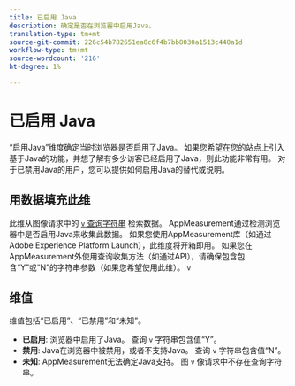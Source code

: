 ```yaml
---
title: 已启用 Java
description: 确定是否在浏览器中启用Java。
translation-type: tm+mt
source-git-commit: 226c54b782651ea8c6f4b7bb8030a1513c440a1d
workflow-type: tm+mt
source-wordcount: '216'
ht-degree: 1%

---
```



# 已启用 Java

“启用Java”维度确定当时浏览器是否启用了Java。 如果您希望在您的站点上引入基于Java的功能，并想了解有多少访客已经启用了Java，则此功能非常有用。 对于已禁用Java的用户，您可以提供如何启用Java的替代或说明。

## 用数据填充此维

此维从图像请求中的 [`v` 查询字符串](/help/implement/validate/query-parameters.md) 检索数据。 AppMeasurement通过检测浏览器中是否启用Java来收集此数据。 如果您使用AppMeasurement库（如通过Adobe Experience Platform Launch），此维度将开箱即用。 如果您在AppMeasurement外使用查询收集方法（如通过API），请确保包含包含“Y”或“N”的字符串参数（如果您希望使用此维）。 `v`

## 维值

维值包括“已启用”、“已禁用”和“未知”。

* **已启用**: 浏览器中启用了Java。 查询 `v` 字符串包含值“Y”。
* **禁用**: Java在浏览器中被禁用，或者不支持Java。 查询 `v` 字符串包含值“N”。
* **未知**: AppMeasurement无法确定Java支持。 图 `v` 像请求中不存在查询字符串。
